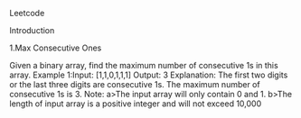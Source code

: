 
Leetcode

Introduction



1.Max Consecutive Ones

Given a binary array, find the maximum number of consecutive 1s in this array.
Example 1:Input: [1,1,0,1,1,1]
Output: 3
Explanation: The first two digits or the last three digits are consecutive 1s.
The maximum number of consecutive 1s is 3.
Note: 
a>The input array will only contain 0 and 1.
b>The length of input array is a positive integer and will not exceed 10,000





